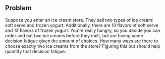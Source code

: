## Problem

Suppose you enter an ice cream store. They sell two types of ice cream: soft serve and frozen yogurt. Additionally, there are 10 flavors of soft serve and 13 flavors of frozen yogurt. You're really hungry, so you decide you can order and eat two ice creams before they melt, but are facing some decision fatigue given the amount of choices. How many ways are there to choose exactly two ice creams from the store? Figuring this out should help quantify that decision fatigue.

<!-- ## Solution

Since we haven't specified what kind of ice creams we pick, we can choose any ice cream (flavor or type) for our first pick, which gives us options. For our second choice, we then have 22 unique ice creams left to choose from.

Using [rule of product](https://en.wikipedia.org/wiki/Rule_of_product), there are 23 * 22 = 506 possible ways to choose exactly two ice creams.

However, we have counted every ice cream combination twice. For example, (A,B) and (B,A) are counted as two different choices even when we have selected the same two ice creams. So, the correct number of possible ways are 506/2 = 253. -->
